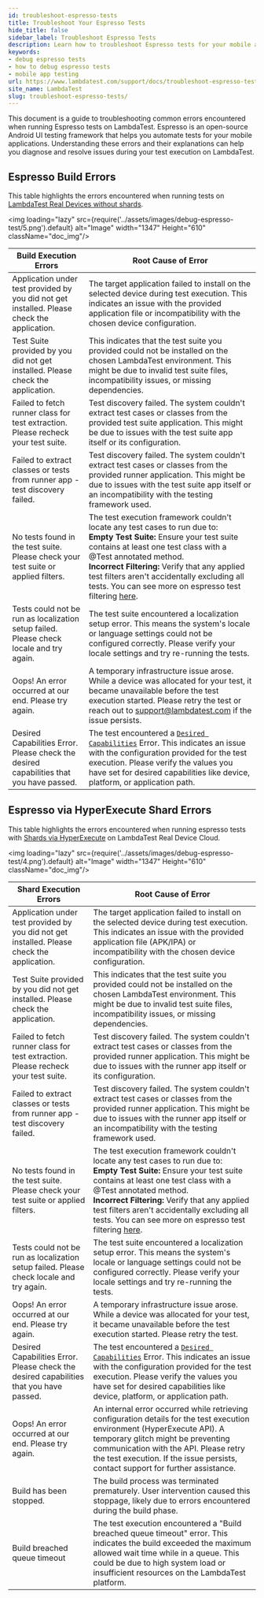 ```yaml
---
id: troubleshoot-espresso-tests
title: Troubleshoot Your Espresso Tests
hide_title: false
sidebar_label: Troubleshoot Espresso Tests
description: Learn how to troubleshoot Espresso tests for your mobile applications to resolve different kinds of bugs for your failed test builds.
keywords:
- debug espresso tests
- how to debug espresso tests
- mobile app testing
url: https://www.lambdatest.com/support/docs/troubleshoot-espresso-tests/
site_name: LambdaTest
slug: troubleshoot-espresso-tests/
---
```

<script type="application/ld+json"
      dangerouslySetInnerHTML={{ __html: JSON.stringify({
       "@context": "https://schema.org",
        "@type": "BreadcrumbList",
        "itemListElement": [{
          "@type": "ListItem",
          "position": 1,
          "name": "Home",
          "item": "https://www.lambdatest.com"
        },{
          "@type": "ListItem",
          "position": 2,
          "name": "Support",
          "item": "https://www.lambdatest.com/support/docs/"
        },{
          "@type": "ListItem",
          "position": 3,
          "name": "Troubleshoot your Espresso Tests",
          "item": "https://www.lambdatest.com/support/docs/troubleshoot-espresso-tests/"
        }]
      })
    }}
></script>

This document is a guide to troubleshooting common errors encountered when running Espresso tests on LambdaTest. Espresso is an open-source Android UI testing framework that helps you automate tests for your mobile applications. Understanding these errors and their explanations can help you diagnose and resolve issues during your test execution on LambdaTest.

## Espresso Build Errors

This table highlights the errors encountered when running tests on [LambdaTest Real Devices without shards](/support/docs/getting-started-with-espresso-testing/).

<img loading="lazy" src={require('../assets/images/debug-espresso-test/5.png').default} alt="Image" width="1347" Height="610" className="doc_img"/> <br />

| Build Execution Errors | Root Cause of Error |
|--------------------------------------------|--------------------------|
|Application under test provided by you did not get installed. Please check the application.| The target application failed to install on the selected device during test execution. This indicates an issue with the provided application file or incompatibility with the chosen device configuration.| 
|Test Suite provided by you did not get installed. Please check the application.| This indicates that the test suite you provided could not be installed on the chosen LambdaTest environment. This might be due to invalid test suite files, incompatibility issues, or missing dependencies.| 
|Failed to fetch runner class for test extraction. Please recheck your test suite.| Test discovery failed. The system couldn't extract test cases or classes from the provided test suite application. This might be due to issues with the test suite app itself or its configuration.| 
|Failed to extract classes or tests from runner app - test discovery failed.| Test discovery failed. The system couldn't extract test cases or classes from the provided runner application. This might be due to issues with the test suite app itself or an incompatibility with the testing framework used. | 
|No tests found in the test suite. Please check your test suite or applied filters.| The test execution framework couldn't locate any test cases to run due to: <br /> <b>Empty Test Suite: </b>Ensure your test suite contains at least one test class with a @Test annotated method.<br /> <b>Incorrect Filtering: </b>Verify that any applied test filters aren't accidentally excluding all tests. You can see more on espresso test filtering [here](/support/docs/speedup-espresso/).| 
|Tests could not be run as localization setup failed. Please check locale and try again.| The test suite encountered a localization setup error. This means the system's locale or language settings could not be configured correctly. Please verify your locale settings and try re-running the tests. | 
|Oops! An error occurred at our end. Please try again.| A temporary infrastructure issue arose. While a device was allocated for your test, it became unavailable before the test execution started. Please retry the test or reach out to support@lambdatest.com if the issue persists. | 
|Desired Capabilities Error. Please check the desired capabilities that you have passed.| The test encountered a [`Desired Capabilities`](/support/docs/getting-started-with-espresso-testing/#capabilities-supported) Error.  This indicates an issue with the configuration provided for the test execution.  Please verify the values you have set for desired capabilities like device, platform, or application path. | 

## Espresso via HyperExecute Shard Errors

This table highlights the errors encountered when running espresso tests with [Shards via HyperExecute](/support/docs/sharding-espresso-rd-hyperexecute/) on LambdaTest Real Device Cloud.

<img loading="lazy" src={require('../assets/images/debug-espresso-test/4.png').default} alt="Image" width="1347" Height="610" className="doc_img"/> <br />

| Shard Execution Errors | Root Cause of Error |
|--------------------------------------------|--------------------------|
|Application under test provided by you did not get installed. Please check the application.| The target application failed to install on the selected device during test execution. This indicates an issue with the provided application file (APK/IPA) or incompatibility with the chosen device configuration.| 
|Test Suite provided by you did not get installed. Please check the application.| This indicates that the test suite you provided could not be installed on the chosen LambdaTest environment. This might be due to invalid test suite files, incompatibility issues, or missing dependencies.| 
|Failed to fetch runner class for test extraction. Please recheck your test suite.| Test discovery failed. The system couldn't extract test cases or classes from the provided runner application. This might be due to issues with the runner app itself or its configuration.| 
|Failed to extract classes or tests from runner app - test discovery failed.| Test discovery failed. The system couldn't extract test cases or classes from the provided runner application. This might be due to issues with the runner app itself or an incompatibility with the testing framework used. | 
|No tests found in the test suite. Please check your test suite or applied filters.| The test execution framework couldn't locate any test cases to run due to: <br /> <b>Empty Test Suite: </b>Ensure your test suite contains at least one test class with a @Test annotated method.<br /> <b>Incorrect Filtering: </b>Verify that any applied test filters aren't accidentally excluding all tests. You can see more on espresso test filtering [here](/support/docs/speedup-espresso/).| 
|Tests could not be run as localization setup failed. Please check locale and try again.| The test suite encountered a localization setup error. This means the system's locale or language settings could not be configured correctly. Please verify your locale settings and try re-running the tests. | 
|Oops! An error occurred at our end. Please try again.| A temporary infrastructure issue arose. While a device was allocated for your test, it became unavailable before the test execution started. Please retry the test. | 
|Desired Capabilities Error. Please check the desired capabilities that you have passed.| The test encountered a [`Desired Capabilities`](/support/docs/getting-started-with-espresso-testing/#capabilities-supported) Error.  This indicates an issue with the configuration provided for the test execution.  Please verify the values you have set for desired capabilities like device, platform, or application path. | 
| Oops! An error occurred at our end. Please try again. | An internal error occurred while retrieving configuration details for the test execution environment (HyperExecute API).  A temporary glitch might be preventing communication with the API. Please retry the test execution. If the issue persists, contact support for further assistance. |
|Build has been stopped. | The build process was terminated prematurely. User intervention caused this stoppage, likely due to errors encountered during the build phase. |
|Build breached queue timeout| The test execution encountered a "Build breached queue timeout" error. This indicates the build exceeded the maximum allowed wait time while in a queue. This could be due to high system load or insufficient resources on the LambdaTest platform. |